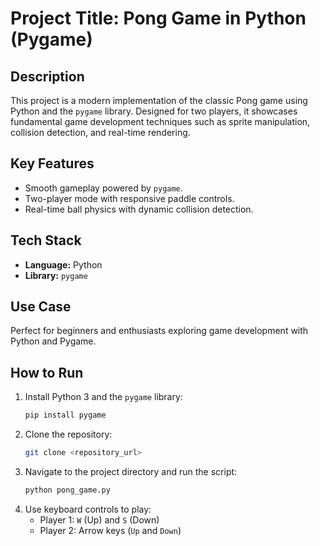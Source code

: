 # Project Title: Pong Game in Python (Pygame)

## Description
This project is a modern implementation of the classic Pong game using Python and the `pygame` library. Designed for two players, it showcases fundamental game development techniques such as sprite manipulation, collision detection, and real-time rendering.

## Key Features
- Smooth gameplay powered by `pygame`.
- Two-player mode with responsive paddle controls.
- Real-time ball physics with dynamic collision detection.

## Tech Stack
- **Language:** Python  
- **Library:** `pygame`

## Use Case
Perfect for beginners and enthusiasts exploring game development with Python and Pygame.

## How to Run
1. Install Python 3 and the `pygame` library:  
   ```bash
   pip install pygame
   ```
2. Clone the repository:
   ```bash
   git clone <repository_url>
   ```
3. Navigate to the project directory and run the script:
   ```bash
   python pong_game.py
   ```
4. Use keyboard controls to play:
    - Player 1: `W` (Up) and `S` (Down)
    - Player 2: Arrow keys (`Up` and `Down`)


